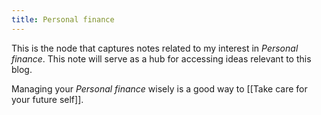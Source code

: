 ```yaml
---
title: Personal finance
---
```


This is the node that captures notes related to my interest in *Personal finance*. This note will serve as a hub for accessing ideas relevant to this blog.

Managing your *Personal finance* wisely is a good way to [[Take care for your future self]].
